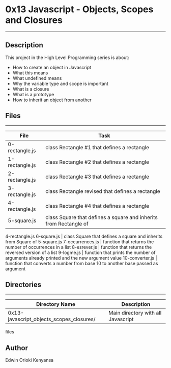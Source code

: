 # 0x13 Javascript - Objects, Scopes and Closures

---
## Description

This project in the High Level Programming series is about:
* How to create an object in Javascript
* What this means
* What undefined means
* Why the variable type and scope is important
* What is a closure
* What is a prototype
* How to inherit an object from another

## Files
---
File|Task
---|---
0-rectangle.js | class Rectangle #1 that defines a rectangle
1-rectangle.js | class Rectangle #2 that defines a rectangle
2-rectangle.js | class Rectangle #3 that defines a rectangle
3-rectangle.js | class Rectangle revised that defines a rectangle
4-rectangle.js | class Rectangle #4 that defines a rectangle
5-square.js | class Square that defines a square and inherits from Rectangle of
4-rectangle.js
6-square.js | class Square that defines a square and inherits from Square of
5-square.js
7-occurrences.js | function that returns the number of occurrences in a list
8-esrever.js | function that returns the reversed version of a list
9-logme.js | function that prints the number of arguments already printed and
the new argument value
10-converter.js | function that converts a number from base 10 to another base
passed as argument

## Directories
---
Directory Name | Description
---|---
0x13-javascript_objects_scopes_closures/ | Main directory with all Javascript
files

## Author
Edwin Orioki Kenyansa
